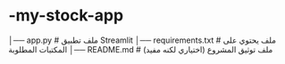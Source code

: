 # -my-stock-app
│── app.py          # ملف تطبيق Streamlit
│── requirements.txt # ملف يحتوي على المكتبات المطلوبة
│── README.md        # ملف توثيق المشروع (اختياري لكنه مفيد)
